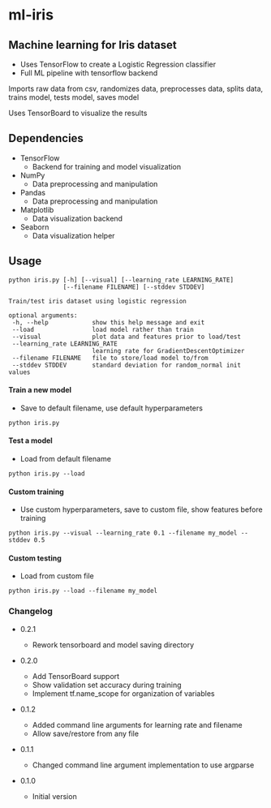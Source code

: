 # ml-iris

## Machine learning for Iris dataset
  - Uses TensorFlow to create a Logistic Regression classifier
  - Full ML pipeline with tensorflow backend

Imports raw data from csv, randomizes data, preprocesses data,
splits data, trains model, tests model, saves model

Uses TensorBoard to visualize the results

## Dependencies
+ TensorFlow
  * Backend for training and model visualization
+ NumPy
  * Data preprocessing and manipulation
+ Pandas
  * Data preprocessing and manipulation
+ Matplotlib
  * Data visualization backend
+ Seaborn
  * Data visualization helper

## Usage
```
python iris.py [-h] [--visual] [--learning_rate LEARNING_RATE]
               [--filename FILENAME] [--stddev STDDEV]

Train/test iris dataset using logistic regression

optional arguments:
 -h, --help            show this help message and exit
 --load                load model rather than train
 --visual              plot data and features prior to load/test
 --learning_rate LEARNING_RATE
                       learning rate for GradientDescentOptimizer
 --filename FILENAME   file to store/load model to/from
 --stddev STDDEV       standard deviation for random_normal init values
```

#### Train a new model 
+ Save to default filename, use default hyperparameters
```
python iris.py
```

#### Test a model
+ Load from default filename
```
python iris.py --load
```

#### Custom training
+ Use custom hyperparameters, save to custom file, show features before training
```
python iris.py --visual --learning_rate 0.1 --filename my_model --stddev 0.5
```

#### Custom testing
+ Load from custom file
```
python iris.py --load --filename my_model
```

### Changelog
+ 0.2.1
  * Rework tensorboard and model saving directory
+ 0.2.0
  * Add TensorBoard support
  * Show validation set accuracy during training
  * Implement tf.name_scope for organization of variables

+ 0.1.2
  * Added command line arguments for learning rate and filename
  * Allow save/restore from any file

+ 0.1.1
  * Changed command line argument implementation to use argparse

+ 0.1.0
  * Initial version
